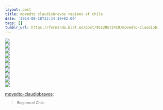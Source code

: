 ```yaml
---
layout: post
title: movedto claudiobravos regions of chile
date: '2014-08-18T23:34:19+02:00'
tags: []
tumblr_url: https://fernando.blat.es/post/95128672410/movedto-claudiobravos-regions-of-chile
---
```

 ![](/tumblr_files/tumblr_n0nmdsj3Ht1r02l6to1_r1_500.png)  
 ![](/tumblr_files/tumblr_n0nmdsj3Ht1r02l6to2_r1_500.png)  
 ![](/tumblr_files/tumblr_n0nmdsj3Ht1r02l6to3_r1_500.png)  
 ![](/tumblr_files/tumblr_n0nmdsj3Ht1r02l6to4_r1_500.png)  
 ![](/tumblr_files/tumblr_n0nmdsj3Ht1r02l6to5_r1_500.png)  
 ![](/tumblr_files/tumblr_n0nmdsj3Ht1r02l6to6_500.png)  
 ![](/tumblr_files/tumblr_n0nmdsj3Ht1r02l6to7_500.png)  
 ![](/tumblr_files/tumblr_n0nmdsj3Ht1r02l6to8_500.png)  
 ![](/tumblr_files/tumblr_n0nmdsj3Ht1r02l6to10_500.png)  
 ![](/tumblr_files/tumblr_n0nmdsj3Ht1r02l6to9_500.png)  
  

[movedto-claudiobravos](https://movedto-claudiobravos.tumblr.com/post/75953423406):

> <sub>Regions of Chile.</sub>
